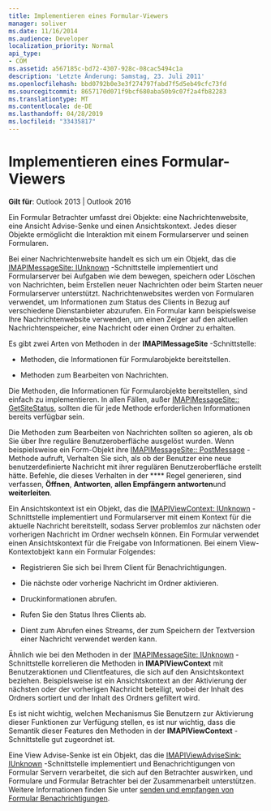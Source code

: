 ```yaml
---
title: Implementieren eines Formular-Viewers
manager: soliver
ms.date: 11/16/2014
ms.audience: Developer
localization_priority: Normal
api_type:
- COM
ms.assetid: a567185c-bd72-4307-928c-08cac5494c1a
description: 'Letzte Änderung: Samstag, 23. Juli 2011'
ms.openlocfilehash: bbd0792b0e3e3f274797fabd7f5d5eb49cfc73fd
ms.sourcegitcommit: 8657170d071f9bcf680aba50b9c07f2a4fb82283
ms.translationtype: MT
ms.contentlocale: de-DE
ms.lasthandoff: 04/28/2019
ms.locfileid: "33435817"
---
```

# <a name="implementing-a-form-viewer"></a>Implementieren eines Formular-Viewers

  
  
**Gilt für**: Outlook 2013 | Outlook 2016 
  
Ein Formular Betrachter umfasst drei Objekte: eine Nachrichtenwebsite, eine Ansicht Advise-Senke und einen Ansichtskontext. Jedes dieser Objekte ermöglicht die Interaktion mit einem Formularserver und seinen Formularen.
  
Bei einer Nachrichtenwebsite handelt es sich um ein Objekt, das die [IMAPIMessageSite: IUnknown](imapimessagesiteiunknown.md) -Schnittstelle implementiert und Formularserver bei Aufgaben wie dem bewegen, speichern oder Löschen von Nachrichten, beim Erstellen neuer Nachrichten oder beim Starten neuer Formularserver unterstützt. Nachrichtenwebsites werden von Formularen verwendet, um Informationen zum Status des Clients in Bezug auf verschiedene Dienstanbieter abzurufen. Ein Formular kann beispielsweise Ihre Nachrichtenwebsite verwenden, um einen Zeiger auf den aktuellen Nachrichtenspeicher, eine Nachricht oder einen Ordner zu erhalten. 
  
Es gibt zwei Arten von Methoden in der **IMAPIMessageSite** -Schnittstelle: 
  
- Methoden, die Informationen für Formularobjekte bereitstellen.
    
- Methoden zum Bearbeiten von Nachrichten.
    
Die Methoden, die Informationen für Formularobjekte bereitstellen, sind einfach zu implementieren. In allen Fällen, außer [IMAPIMessageSite:: GetSiteStatus](imapimessagesite-getsitestatus.md), sollten die für jede Methode erforderlichen Informationen bereits verfügbar sein.
  
Die Methoden zum Bearbeiten von Nachrichten sollten so agieren, als ob Sie über Ihre reguläre Benutzeroberfläche ausgelöst wurden. Wenn beispielsweise ein Form-Objekt ihre [IMAPIMessageSite:: PostMessage](imapimessagesite-newmessage.md) -Methode aufruft, Verhalten Sie sich, als ob der Benutzer eine neue benutzerdefinierte Nachricht mit ihrer regulären Benutzeroberfläche erstellt hätte. Befehle, die dieses Verhalten in der **** Regel generieren, sind verfassen, **Öffnen**, **Antworten**, **allen Empfängern antworten**und **weiterleiten**. 
  
Ein Ansichtskontext ist ein Objekt, das die [IMAPIViewContext: IUnknown](imapiviewcontextiunknown.md) -Schnittstelle implementiert und Formularserver mit einem Kontext für die aktuelle Nachricht bereitstellt, sodass Server problemlos zur nächsten oder vorherigen Nachricht im Ordner wechseln können. Ein Formular verwendet einen Ansichtskontext für die Freigabe von Informationen. Bei einem View-Kontextobjekt kann ein Formular Folgendes: 
  
- Registrieren Sie sich bei Ihrem Client für Benachrichtigungen.
    
- Die nächste oder vorherige Nachricht im Ordner aktivieren.
    
- Druckinformationen abrufen.
    
- Rufen Sie den Status Ihres Clients ab.
    
- Dient zum Abrufen eines Streams, der zum Speichern der Textversion einer Nachricht verwendet werden kann.
    
Ähnlich wie bei den Methoden in der [IMAPIMessageSite: IUnknown](imapimessagesiteiunknown.md) -Schnittstelle korrelieren die Methoden in **IMAPIViewContext** mit Benutzeraktionen und Clientfeatures, die sich auf den Ansichtskontext beziehen. Beispielsweise ist ein Ansichtskontext an der Aktivierung der nächsten oder der vorherigen Nachricht beteiligt, wobei der Inhalt des Ordners sortiert und der Inhalt des Ordners gefiltert wird. 
  
Es ist nicht wichtig, welchen Mechanismus Sie Benutzern zur Aktivierung dieser Funktionen zur Verfügung stellen, es ist nur wichtig, dass die Semantik dieser Features den Methoden in der **IMAPIViewContext** -Schnittstelle gut zugeordnet ist. 
  
Eine View Advise-Senke ist ein Objekt, das die [IMAPIViewAdviseSink: IUnknown](imapiviewadvisesinkiunknown.md) -Schnittstelle implementiert und Benachrichtigungen von Formular Servern verarbeitet, die sich auf den Betrachter auswirken, und Formulare und Formular Betrachter bei der Zusammenarbeit unterstützen. Weitere Informationen finden Sie unter [senden und empfangen von Formular Benachrichtigungen](sending-and-receiving-form-notifications.md). 
  

